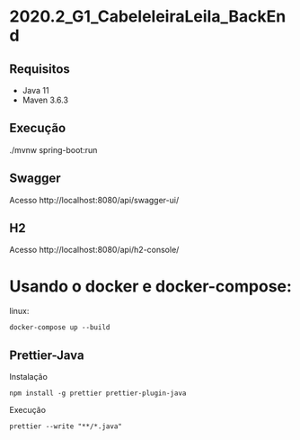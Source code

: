 # 2020.2_G1_CabeleleiraLeila_BackEnd


## Requisitos 

* Java 11
* Maven 3.6.3

## Execução

./mvnw spring-boot:run 

## Swagger

Acesso http://localhost:8080/api/swagger-ui/

## H2

Acesso http://localhost:8080/api/h2-console/
# Usando o docker e docker-compose:

linux: 

```console
docker-compose up --build
```

## Prettier-Java
Instalação 
  ```
  npm install -g prettier prettier-plugin-java
  ```

Execução
  ```
  prettier --write "**/*.java"
  ```
